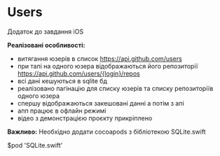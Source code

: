 # Users
Додаток до завдання iOS

**Реалізовані особливості:**
- витягання юзерів в список https://api.github.com/users 
- при тапі на одного юзера відображаються його репозиторії https://api.github.com/users/{login}/repos
- всі дані кешуються в sqlite бд
- реалізовано пагінацію для списку юзерів та списку репозиторіїв одного юзера
- спершу відображаються закешовані данні а потім з апі
- апп працює в офлайн режимі
- відео з демонстрацією проєкту прикріплено

**Важливо:**
Необхідно додати cocoapods з бібліотекою SQLite.swift

$pod 'SQLite.swift'
